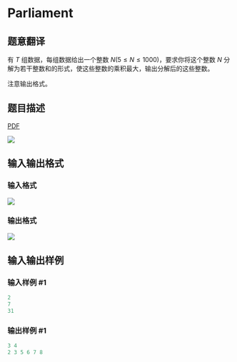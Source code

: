 # Parliament

## 题意翻译

有 $T$ 组数据，每组数据给出一个整数 $N\left(5\leq N\leq1000\right)$，要求你将这个整数 $N$ 分解为若干整数和的形式，使这些整数的乘积最大，输出分解后的这些整数。

注意输出格式。

## 题目描述

[problemUrl]: https://uva.onlinejudge.org/index.php?option=com_onlinejudge&Itemid=8&category=8&page=show_problem&problem=609

[PDF](https://uva.onlinejudge.org/external/6/p668.pdf)

![](https://cdn.luogu.com.cn/upload/vjudge_pic/UVA668/1668a6c712d0a5c0baf6c1b71e965435cc44b986.png)

## 输入输出格式

### 输入格式

![](https://cdn.luogu.com.cn/upload/vjudge_pic/UVA668/93d35cba28e2cdbb9a9275baf8d5ce676ceb5c8a.png)

### 输出格式

![](https://cdn.luogu.com.cn/upload/vjudge_pic/UVA668/12db2cc80f15c70902d001bccf09dad87e2f8fbc.png)

## 输入输出样例

### 输入样例 #1

```cpp
2
7
31
```


### 输出样例 #1

```cpp
3 4
2 3 5 6 7 8
```


